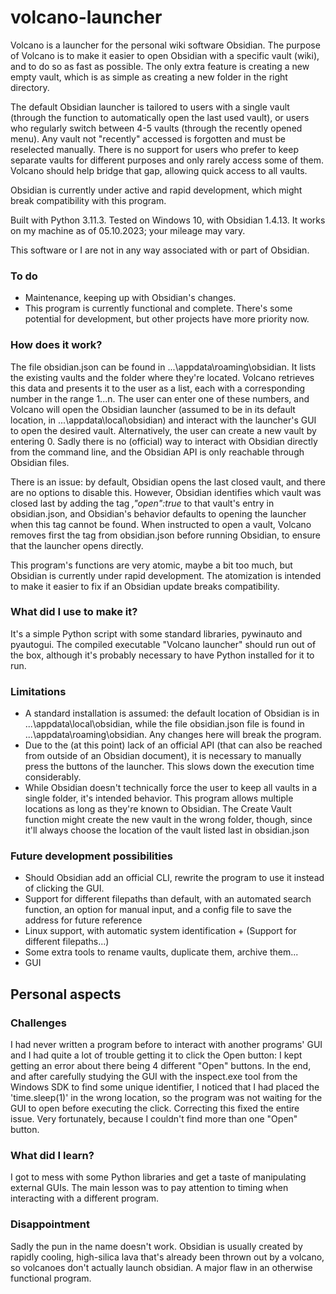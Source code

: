 # volcano-launcher
Volcano is a launcher for the personal wiki software Obsidian. The purpose of Volcano is to make it easier to open
Obsidian with a  specific vault (wiki), and to do so as fast as possible. The only extra feature is creating a new empty
vault, which is  as simple as creating a new folder in the right directory.


The default Obsidian launcher is tailored to users with a single vault (through the function to automatically open the
last used vault), or users who regularly switch between 4-5 vaults (through the recently opened menu). Any vault not
"recently" accessed is forgotten and must be reselected manually. There is no support for users who prefer to keep
separate vaults for different purposes and only rarely access some of them. Volcano should help bridge that gap, allowing
quick access to all vaults.

Obsidian is currently under active and rapid development, which might break compatibility with this program.

Built with Python 3.11.3.
Tested on Windows 10, with Obsidian 1.4.13. It works on my machine as of 05.10.2023; your mileage may vary.

This software or I are not in any way associated with or part of Obsidian.

### To do

- Maintenance, keeping up with Obsidian's changes.
- This program is currently functional and complete. There's some potential for development, but other projects have more priority now.

### How does it work?

The file obsidian.json can be found in ...\appdata\roaming\obsidian. It lists the existing vaults and the folder where
they're located. Volcano retrieves this data and presents it to the user as a list, each with a corresponding number
in the range 1...n. The user can enter one of these numbers, and Volcano will open the Obsidian launcher (assumed to be
in its default location, in ...\appdata\local\obsidian) and interact with the launcher's GUI to open the desired vault.
Alternatively, the user can create a new vault by entering 0. Sadly there is no (official) way to interact with Obsidian
directly from the command line, and the Obsidian API is only reachable through Obsidian files.

There is an issue: by default, Obsidian opens the last closed vault, and there are no options to disable this. However,
Obsidian identifies which vault was closed last by adding the tag *,"open":true* to that vault's entry in obsidian.json,
and Obsidian's behavior defaults to opening the launcher when this tag cannot be found. When instructed to open a vault,
Volcano removes first the tag from obsidian.json before running Obsidian, to ensure that the launcher opens directly.

This program's functions are very atomic, maybe a bit too much, but Obsidian is currently under rapid development. The
atomization is intended to make it easier to fix if an Obsidian update breaks compatibility.

### What did I use to make it?

It's a simple Python script with some standard libraries, pywinauto and pyautogui. The compiled executable "Volcano launcher"
should run out of the box, although it's probably necessary to have Python installed for it to run.

### Limitations

- A standard installation is assumed: the default location of Obsidian is in ...\appdata\local\obsidian, while the  file obsidian.json file is found in ...\appdata\roaming\obsidian. Any changes here will break the program.
- Due to the (at this point) lack of an official API (that can also be reached from outside of an Obsidian document), it is necessary to manually press the buttons of the launcher. This slows down the execution time considerably.
- While Obsidian doesn't technically force the user to keep all vaults in a single folder, it's intended behavior. This program allows multiple locations as long as they're known to Obsidian. The Create Vault function might create the new vault in the wrong folder, though, since it'll always choose the location of the vault listed last in obsidian.json

### Future development possibilities

- Should Obsidian add an official CLI, rewrite the program to use it instead of clicking the GUI.
- Support for different filepaths than default, with an automated search function, an option for manual input, and a config file to save the address for future reference
- Linux support, with automatic system identification + (Support for different filepaths...)
- Some extra tools to rename vaults, duplicate them, archive them...
- GUI


## Personal aspects

### Challenges

I had never written a program before to interact with another programs' GUI and I had quite a lot of trouble getting
it to click the Open button: I kept getting an error about there being 4 different "Open" buttons. In the end, and after
carefully studying the GUI with the inspect.exe tool from the Windows SDK to find some unique identifier, I noticed that
I had placed the 'time.sleep(1)' in the wrong location, so the program was not waiting for the GUI to open before
executing the click. Correcting this fixed the entire issue. Very fortunately, because I couldn't find more than one
"Open" button.

### What did I learn?

I got to mess with some Python libraries and get a taste of manipulating external GUIs. The main lesson was to pay attention to timing
when interacting with a different program.

### Disappointment

Sadly the pun in the name doesn't work. Obsidian is usually created by rapidly cooling, high-silica lava that's already
been thrown out by a volcano, so volcanoes don't actually launch obsidian. A major flaw in an otherwise functional
program.
